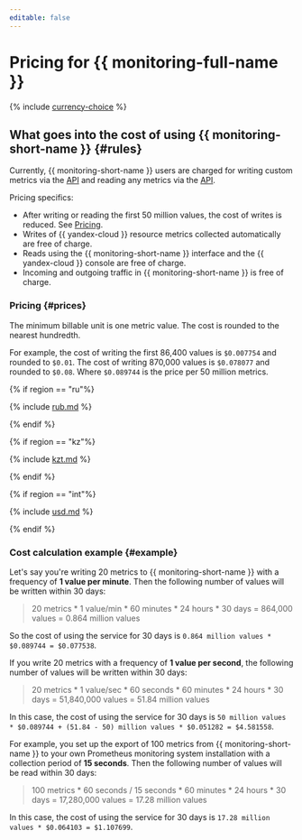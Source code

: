 ```yaml
---
editable: false
---
```

# Pricing for {{ monitoring-full-name }}

{% include [currency-choice](../_includes/pricing/currency-choice.md) %}

## What goes into the cost of using {{ monitoring-short-name }} {#rules}

Currently, {{ monitoring-short-name }} users are charged for writing custom metrics via the [API](api-ref/index.md) and reading any metrics via the [API](api-ref/index.md).

Pricing specifics:
* After writing or reading the first 50 million values, the cost of writes is reduced. See [Pricing](#prices).
* Writes of {{ yandex-cloud }} resource metrics collected automatically are free of charge.
* Reads using the {{ monitoring-short-name }} interface and the {{ yandex-cloud }} console are free of charge.
* Incoming and outgoing traffic in {{ monitoring-short-name }} is free of charge.

### Pricing {#prices}

The minimum billable unit is one metric value. The cost is rounded to the nearest hundredth.

For example, the cost of writing the first 86,400 values is `$0.007754` and rounded to `$0.01`. The cost of writing 870,000 values is `$0.078077` and rounded to `$0.08`. Where `$0.089744` is the price per 50 million metrics. 

{% if region == "ru"%}
         
{% include [rub.md](../_pricing/monitoring/rub.md) %}
         
{% endif %}
         
{% if region == "kz"%}
         
{% include [kzt.md](../_pricing/monitoring/kzt.md) %}
         
{% endif %}
         
{% if region == "int"%}
         
{% include [usd.md](../_pricing/monitoring/usd.md) %}
         
{% endif %}

### Cost calculation example {#example}

Let's say you're writing 20 metrics to {{ monitoring-short-name }} with a frequency of **1 value per minute**. Then the following number of values will be written within 30 days:

>20 metrics * 1 value/min * 60 minutes * 24 hours * 30 days = 864,000 values = 0.864 million values

So the cost of using the service for 30 days is `0.864 million values * $0.089744 = $0.077538`.

If you write 20 metrics with a frequency of **1 value per second**, the following number of values will be written within 30 days:

>20 metrics * 1 value/sec * 60 seconds * 60 minutes * 24 hours * 30 days = 51,840,000 values = 51.84 million values

In this case, the cost of using the service for 30 days is `50 million values * $0.089744 + (51.84 - 50) million values * $0.051282 = $4.581558`.

For example, you set up the export of 100 metrics from {{ monitoring-short-name }} to your own Prometheus monitoring system installation with a collection period of **15 seconds**. Then the following number of values will be read within 30 days:

> 100 metrics * 60 seconds / 15 seconds * 60 minutes * 24 hours * 30 days = 17,280,000 values = 17.28 million values

In this case, the cost of using the service for 30 days is `17.28 million values * $0.064103 = $1.107699`.
